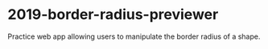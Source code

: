 # 2019-border-radius-previewer
Practice web app allowing users to manipulate the border radius of a shape.
